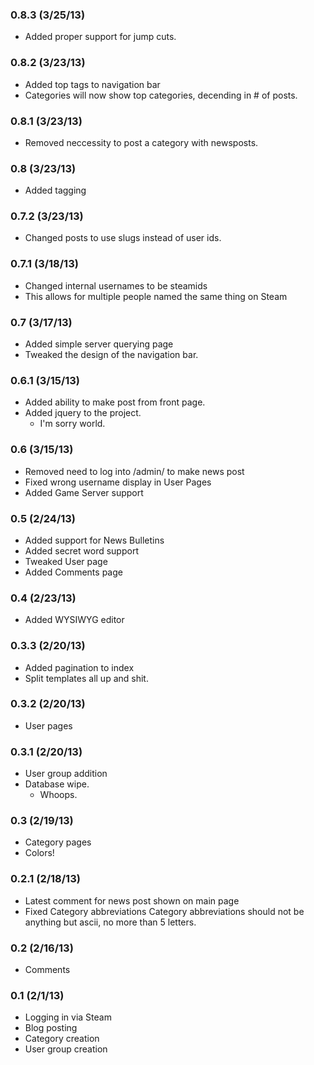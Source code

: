 ### 0.8.3 (3/25/13)
+ Added proper support for jump cuts.

### 0.8.2 (3/23/13)
+ Added top tags to navigation bar
+ Categories will now show top categories, decending in # of posts.

### 0.8.1 (3/23/13)
+ Removed neccessity to post a category with newsposts.

### 0.8 (3/23/13)
+ Added tagging

### 0.7.2 (3/23/13)
+ Changed posts to use slugs instead of user ids.

### 0.7.1 (3/18/13)
+ Changed internal usernames to be steamids
+ This allows for multiple people named the same thing on Steam

### 0.7 (3/17/13)
+ Added simple server querying page
+ Tweaked the design of the navigation bar.

### 0.6.1 (3/15/13)
+ Added ability to make post from front page.
+ Added jquery to the project.
    - I'm sorry world.

### 0.6 (3/15/13)
+ Removed need to log into /admin/ to make news post
+ Fixed wrong username display in User Pages
+ Added Game Server support

### 0.5 (2/24/13)
+ Added support for News Bulletins
+ Added secret word support
+ Tweaked User page
+ Added Comments page

### 0.4 (2/23/13)
+ Added WYSIWYG editor

### 0.3.3 (2/20/13)
+ Added pagination to index
+ Split templates all up and shit.

### 0.3.2 (2/20/13)
+ User pages

### 0.3.1 (2/20/13)
+ User group addition
+ Database wipe.
    - Whoops.

### 0.3 (2/19/13)
+ Category pages
+ Colors!

### 0.2.1 (2/18/13)
+ Latest comment for news post shown on main page
+ Fixed Category abbreviations
	Category abbreviations should not be anything but ascii, no more than 5 letters.

### 0.2 (2/16/13)
+ Comments

### 0.1 (2/1/13)
+ Logging in via Steam
+ Blog posting
+ Category creation
+ User group creation
